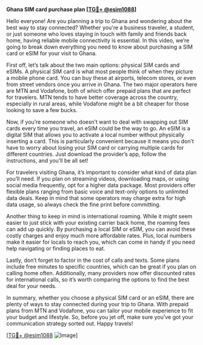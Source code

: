 **Ghana SIM card purchase plan [[TG💪+ @esim1088](https://t.me/s/esim1088)]**

Hello everyone! Are you planning a trip to Ghana and wondering about the best way to stay connected? Whether you're a business traveler, a student, or just someone who loves staying in touch with family and friends back home, having reliable mobile connectivity is essential. In this video, we’re going to break down everything you need to know about purchasing a SIM card or eSIM for your visit to Ghana.

First off, let’s talk about the two main options: physical SIM cards and eSIMs. A physical SIM card is what most people think of when they picture a mobile phone card. You can buy these at airports, telecom stores, or even from street vendors once you arrive in Ghana. The two major operators here are MTN and Vodafone, both of which offer prepaid plans that are perfect for travelers. MTN tends to have better coverage across the country, especially in rural areas, while Vodafone might be a bit cheaper for those looking to save a few bucks.

Now, if you’re someone who doesn’t want to deal with swapping out SIM cards every time you travel, an eSIM could be the way to go. An eSIM is a digital SIM that allows you to activate a local number without physically inserting a card. This is particularly convenient because it means you don’t have to worry about losing your SIM card or carrying multiple cards for different countries. Just download the provider’s app, follow the instructions, and you’ll be all set!

For travelers visiting Ghana, it’s important to consider what kind of data plan you’ll need. If you plan on streaming videos, downloading maps, or using social media frequently, opt for a higher data package. Most providers offer flexible plans ranging from basic voice and text-only options to unlimited data deals. Keep in mind that some operators may charge extra for high data usage, so always check the fine print before committing.

Another thing to keep in mind is international roaming. While it might seem easier to just stick with your existing carrier back home, the roaming fees can add up quickly. By purchasing a local SIM or eSIM, you can avoid these costly charges and enjoy much more affordable rates. Plus, local numbers make it easier for locals to reach you, which can come in handy if you need help navigating or finding places to eat.

Lastly, don’t forget to factor in the cost of calls and texts. Some plans include free minutes to specific countries, which can be great if you plan on calling home often. Additionally, many providers now offer discounted rates for international calls, so it’s worth comparing the options to find the best deal for your needs.

In summary, whether you choose a physical SIM card or an eSIM, there are plenty of ways to stay connected during your trip to Ghana. With prepaid plans from MTN and Vodafone, you can tailor your mobile experience to fit your budget and lifestyle. So, before you jet off, make sure you’ve got your communication strategy sorted out. Happy travels!

[[TG💪+ @esim1088](https://t.me/s/esim1088) ![Image](https://i.postimg.cc/Y0z9fWf4/image.png)]